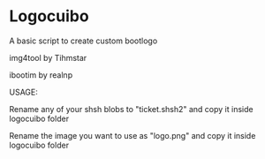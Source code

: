 # Logocuibo
A basic script to create custom bootlogo

img4tool by Tihmstar

ibootim by realnp



USAGE:

Rename any of your shsh blobs to "ticket.shsh2" and copy it inside logocuibo folder

Rename the image you want to use as "logo.png" and copy it inside logocuibo folder

